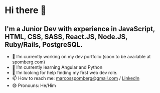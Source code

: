# Hi there 👋

## I'm a Junior Dev with experience in JavaScript, HTML, CSS, SASS, React.JS, Node.JS, Ruby/Rails, PostgreSQL.

- 🔭 I’m currently working on my dev portfolio (soon to be available at spomberg.com)
- 🌱 I’m currently learning Angular and Python
- 🤔 I’m looking for help finding my first web dev role.
- 📫 How to reach me: marcosspomberg@gmail.com / [LinkedIn](https://www.linkedin.com/in/marcos-spomberg)
- 😄 Pronouns: He/Him

